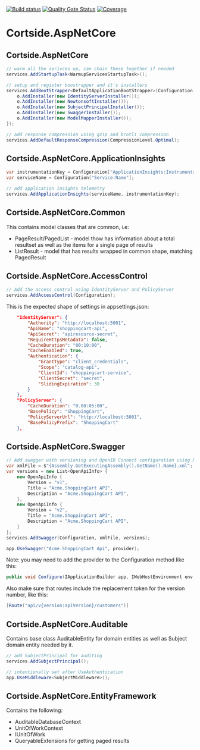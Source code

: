 [![Build status](https://ci.appveyor.com/api/projects/status/pmatnuh14eo9sqe3?svg=true)](https://ci.appveyor.com/project/cortside/cortside-aspnetcore)
[![Quality Gate Status](https://sonarcloud.io/api/project_badges/measure?project=cortside_cortside.aspnetcore&metric=alert_status)](https://sonarcloud.io/summary/new_code?id=cortside_cortside.aspnetcore)
[![Coverage](https://sonarcloud.io/api/project_badges/measure?project=cortside_cortside.aspnetcore&metric=coverage)](https://sonarcloud.io/summary/new_code?id=cortside_cortside.aspnetcore)

# Cortside.AspNetCore

## Cortside.AspNetCore

```csharp
// warm all the serivces up, can chain these together if needed
services.AddStartupTask<WarmupServicesStartupTask>();
```

```csharp
// setup and register boostrapper and it's installers
services.AddBootStrapper<DefaultApplicationBootStrapper>(Configuration, o => {
    o.AddInstaller(new IdentityServerInstaller());
    o.AddInstaller(new NewtonsoftInstaller());
    o.AddInstaller(new SubjectPrincipalInstaller());
    o.AddInstaller(new SwaggerInstaller());
    o.AddInstaller(new ModelMapperInstaller());
});
```

```csharp
// add response compression using gzip and brotli compression
services.AddDefaultResponseCompression(CompressionLevel.Optimal);
```

## Cortside.AspNetCore.ApplicationInsights

```csharp
var instrumentationKey = Configuration["ApplicationInsights:InstrumentationKey"];
var serviceName = Configuration["Service:Name"];

// add application insights telemetry
services.AddApplicationInsights(serviceName, instrumentationKey);
```

## Cortside.AspNetCore.Common

This contains model classes that are common, i.e:
* PageResult/PagedList - model thow has information about a total resultset as well as the items for a single page of results 
* ListResult - model that has results wrapped in common shape, matching PagedResult

## Cortside.AspNetCore.AccessControl

```csharp
// Add the access control using IdentityServer and PolicyServer
services.AddAccessControl(Configuration);
```

This is the expected shape of settings in appsettings.json:

```json
    "IdentityServer": {
        "Authority": "http://localhost:5001",
        "ApiName": "shoppingcart-api",
        "ApiSecret": "apiresource-secret",
        "RequireHttpsMetadata": false,
        "CacheDuration": "00:10:00",
        "CacheEnabled": true,
        "Authentication": {
            "GrantType": "client_credentials",
            "Scope": "catalog-api",
            "ClientId": "shoppingcart-service",
            "ClientSecret": "secret",
            "SlidingExpiration": 30
        }
    },
    "PolicyServer": {
        "CacheDuration": "0.00:05:00",
        "BasePolicy": "ShoppingCart",
        "PolicyServerUrl": "http://localhost:5001",
        "BasePolicyPrefix": "ShoppingCart"
    },
```

## Cortside.AspNetCore.Swagger

```csharp
// Add swagger with versioning and OpenID Connect configuration using Newtonsoft
var xmlFile = $"{Assembly.GetExecutingAssembly().GetName().Name}.xml";
var versions = new List<OpenApiInfo> {
    new OpenApiInfo {
        Version = "v1",
        Title = "Acme.ShoppingCart API",
        Description = "Acme.ShoppingCart API",
    },
    new OpenApiInfo {
        Version = "v2",
        Title = "Acme.ShoppingCart API",
        Description = "Acme.ShoppingCart API",
    }
};
services.AddSwagger(Configuration, xmlFile, versions);
```

```csharp
app.UseSwagger("Acme.ShoppingCart Api", provider);
```

Note: you may need to add the provider to the Configuration method like this:

```csharp
public void Configure(IApplicationBuilder app, IWebHostEnvironment env, IApiVersionDescriptionProvider provider)
```

Also make sure that routes include the replacement token for the version number, like this:

```csharp
[Route("api/v{version:apiVersion}/customers")]
```

## Cortside.AspNetCore.Auditable

Contains base class AuditableEntity for domain entities as well as Subject domain entity needed by it.

```csharp
// add SubjectPrincipal for auditing
services.AddSubjectPrincipal();
```

```csharp
// intentionally set after UseAuthentication
app.UseMiddleware<SubjectMiddleware>();
```

## Cortside.AspNetCore.EntityFramework

Contains the following:

* AuditableDatabaseContext
* UnitOfWorkContext
* IUnitOfWork
* QueryableExtensions for getting paged results
